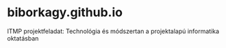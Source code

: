 # biborkagy.github.io
ITMP projektfeladat: Technológia és módszertan a projektalapú informatika oktatásban

